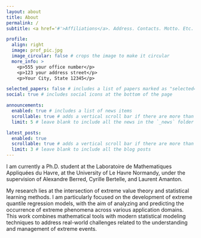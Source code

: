 ```yaml
---
layout: about
title: About
permalink: /
subtitle: <a href='#'>Affiliations</a>. Address. Contacts. Motto. Etc.

profile:
  align: right
  image: prof_pic.jpg
  image_circular: false # crops the image to make it circular
  more_info: >
    <p>555 your office number</p>
    <p>123 your address street</p>
    <p>Your City, State 12345</p>

selected_papers: false # includes a list of papers marked as "selected={true}"
social: true # includes social icons at the bottom of the page

announcements:
  enabled: true # includes a list of news items
  scrollable: true # adds a vertical scroll bar if there are more than 3 news items
  limit: 5 # leave blank to include all the news in the `_news` folder

latest_posts:
  enabled: true
  scrollable: true # adds a vertical scroll bar if there are more than 3 new posts items
  limit: 3 # leave blank to include all the blog posts
---
```

I am currently a Ph.D. student at the Laboratoire de Mathematiques Appliquées du Havre, at the University of Le Havre Normandy, under the supervision of Alexandre Berred, Cyrille Bertelle, and Laurent Amanton.

My research lies at the intersection of extreme value theory and statistical learning methods. I am particularly focused on the development of extreme quantile regression models, with the aim of analyzing and predicting the occurrence of extreme phenomena across various application domains. This work combines mathematical tools with modern statistical modeling techniques to address real-world challenges related to the understanding and management of extreme events.

